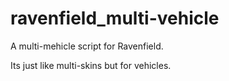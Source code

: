 # ravenfield_multi-vehicle
A multi-mehicle script for Ravenfield.

Its just like multi-skins but for vehicles.
